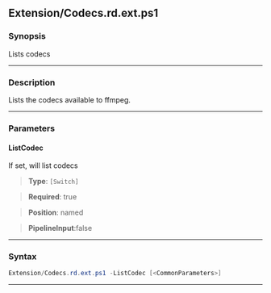 
Extension/Codecs.rd.ext.ps1
---------------------------
### Synopsis
Lists codecs

---
### Description

Lists the codecs available to ffmpeg.

---
### Parameters
#### **ListCodec**

If set, will list codecs



> **Type**: ```[Switch]```

> **Required**: true

> **Position**: named

> **PipelineInput**:false



---
### Syntax
```PowerShell
Extension/Codecs.rd.ext.ps1 -ListCodec [<CommonParameters>]
```
---



